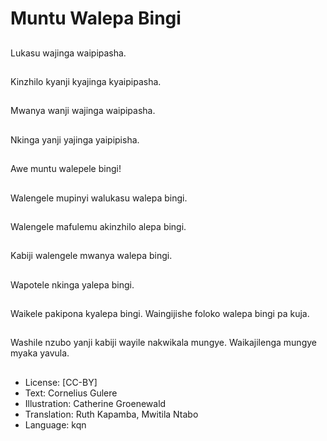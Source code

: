# Muntu Walepa Bingi

##
Lukasu wajinga waipipasha.

##
Kinzhilo kyanji kyajinga kyaipipasha.

##
Mwanya wanji wajinga waipipasha.

##
Nkinga yanji yajinga yaipipisha.

##
Awe muntu walepele bingi!

##
Walengele mupinyi walukasu walepa bingi.

##
Walengele mafulemu akinzhilo alepa bingi.

##
Kabiji walengele mwanya walepa bingi.

##
Wapotele nkinga yalepa bingi.

##
Waikele pakipona kyalepa bingi. Waingijishe foloko walepa bingi pa kuja.

##
Washile nzubo yanji kabiji wayile nakwikala mungye. Waikajilenga mungye myaka yavula.

##
* License: [CC-BY]
* Text: Cornelius Gulere
* Illustration: Catherine Groenewald
* Translation: Ruth Kapamba, Mwitila Ntabo
* Language: kqn
